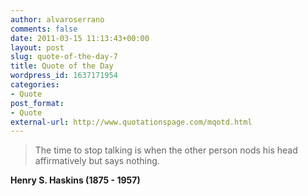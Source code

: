 ```yaml
---
author: alvaroserrano
comments: false
date: 2011-03-15 11:13:43+00:00
layout: post
slug: quote-of-the-day-7
title: Quote of the Day
wordpress_id: 1637171954
categories:
- Quote
post_format:
- Quote
external-url: http://www.quotationspage.com/mqotd.html
---
```


<blockquote>The time to stop talking is when the other person nods his head affirmatively but says nothing.</blockquote>

**Henry S. Haskins (1875 - 1957)**
